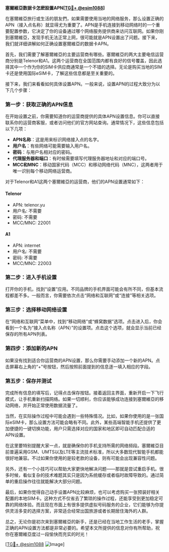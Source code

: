 **塞爾維亞数据卡怎麽設置APN[[TG💪+ @esim1088](https://t.me/s/esim1088)]**

在塞爾維亞旅行或生活的朋友們，如果需要使用当地的网络服务，那么设置正确的APN（接入点名称）就显得尤为重要了。APN是手机连接到移动网络时的一个重要配置参数，它决定了你的设备通过哪个网络服务提供商来访问互联网。如果你刚到塞爾維亞，发现手机无法正常上网，很可能就是APN设置出了问题。接下来，我们就详细讲解如何正确设置塞爾維亞的数据卡APN。

首先，我们需要了解塞爾維亞的主要运营商有哪些。塞爾維亞的两大主要电信运营商分别是Telenor和A1。这两个运营商在全国范围内都有良好的信号覆盖，因此选择其中一个作为你的SIM卡供应商通常是一个不错的选择。无论是购买当地的SIM卡还是使用国际eSIM卡，了解这些信息都是至关重要的。

接下来，我们来看看如何具体设置APN。一般来说，设置APN的过程大致分为以下几个步骤：

### 第一步：获取正确的APN信息

在开始设置之前，你需要知道你的运营商提供的具体APN设置信息。你可以直接联系你的运营商客服，或者访问他们的官方网站查询。通常情况下，这些信息包括以下几项：

- **APN名称**：这是用来标识网络接入点的名字。
- **用户名**：有些网络可能需要输入用户名。
- **密码**：与用户名相对应的密码。
- **代理服务器和端口**：有时候需要填写代理服务器地址和对应的端口号。
- **MCC和MNC**：移动国家代码（MCC）和移动网络代码（MNC），这两者用于唯一识别每个移动网络运营商。

对于Telenor和A1这两个塞爾維亞的运营商，他们的APN设置通常如下：

#### Telenor
- APN: telenor.yu
- 用户名: 不需要
- 密码: 不需要
- MCC/MNC: 22001

#### A1
- APN: internet
- 用户名: 不需要
- 密码: 不需要
- MCC/MNC: 22003

### 第二步：进入手机设置

打开你的手机，找到“设置”应用。不同品牌的手机界面可能会有所不同，但基本流程都差不多。一般而言，你需要依次点击“网络和互联网”或“连接”等相关选项。

### 第三步：选择移动网络设置

在“网络和互联网”菜单中，找到“移动网络”或“蜂窝数据”选项。点击进入后，你会看到一个名为“接入点名称（APN）”的设置项。点击这个选项，就会显示当前已经保存的所有APN列表。

### 第四步：添加新的APN

如果没有找到适合你运营商的APN设置，那么你需要手动添加一个新的APN。点击屏幕右上角的“+”号按钮，然后按照前面提到的信息逐一填入相应的字段。

### 第五步：保存并测试

完成所有信息的填写后，记得点击保存按钮。接着返回主界面，重新开启一下飞行模式，让手机重新扫描网络。如果一切顺利，你应该能够成功连接到塞爾維亞的移动网络，并开始正常使用数据流量了。

当然，在实际操作过程中可能会遇到一些特殊情况。比如，如果你使用的是一张国际eSIM卡，那么设置方法可能会略有不同。此外，某些高端智能手机还提供了更加便捷的一键切换功能，用户只需选择对应的国家和地区即可自动匹配合适的APN设置。

在这里要特别提醒大家一点，就是确保你的手机支持所需的网络频段。塞爾維亞目前普遍采用GSM、UMTS以及LTE等主流技术标准，所以大多数现代智能手机都能很好地兼容。不过如果你使用的是较老款的设备，则有可能会出现兼容性问题。

另外，还有一个小技巧可以帮助大家更快地解决问题——那就是尝试重启手机。很多时候，看似复杂的技术难题其实只是因为系统缓存或者临时故障导致的。通过简单的重启操作往往就能解决大部分问题。

最后，如果你觉得自己动手设置APN比较麻烦，也可以考虑购买一张预装好相关配置的本地SIM卡。这种方式不仅省去了繁琐的操作过程，还能享受到更加稳定可靠的网络体验。而且现在市面上有很多提供虚拟号码服务的企业，它们能够为你提供灵活多变的选择方案，非常适合经常出国旅游或者长期居住海外的人群。

总之，无论你是初次来到塞爾維亞的新手，还是已经在当地工作生活的老手，掌握正确的APN设置方法都是非常必要的。希望本文所提供的信息对你有所帮助，祝你在塞爾維亞度过一段愉快而充实的时光！

[[TG💪+ @esim1088](https://t.me/s/esim1088) ![Image](https://i.postimg.cc/4NQfJmqS/Snipaste-2025-05-13-00-14-12.png)]